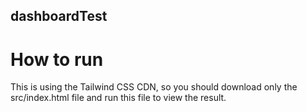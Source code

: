## dashboardTest

# How to run 
This is using the Tailwind CSS CDN, so you should download only the src/index.html file and run this file to view the result.

